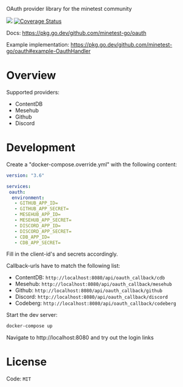 OAuth provider library for the minetest community

![](https://github.com/minetest-go/oauth/workflows/test/badge.svg)
[![Coverage Status](https://coveralls.io/repos/github/minetest-go/oauth/badge.svg)](https://coveralls.io/github/minetest-go/oauth)

Docs: https://pkg.go.dev/github.com/minetest-go/oauth

Example implementation: https://pkg.go.dev/github.com/minetest-go/oauth#example-OauthHandler

# Overview

Supported providers:
* ContentDB
* Mesehub
* Github
* Discord

# Development

Create a "docker-compose.override.yml" with the following content:
```yml
version: "3.6"

services:
 oauth:
  environment:
   - GITHUB_APP_ID=
   - GITHUB_APP_SECRET=
   - MESEHUB_APP_ID=
   - MESEHUB_APP_SECRET=
   - DISCORD_APP_ID=
   - DISCORD_APP_SECRET=
   - CDB_APP_ID=
   - CDB_APP_SECRET=
```

Fill in the client-id's and secrets accordingly.

Callback-urls have to match the following list:
* ContentDB: `http://localhost:8080/api/oauth_callback/cdb`
* Mesehub: `http://localhost:8080/api/oauth_callback/mesehub`
* Github: `http://localhost:8080/api/oauth_callback/github`
* Discord: `http://localhost:8080/api/oauth_callback/discord`
* Codeberg: `http://localhost:8080/api/oauth_callback/codeberg`

Start the dev server:
```sh
docker-compose up
```

Navigate to http://localhost:8080 and try out the login links

# License

Code: `MIT`
